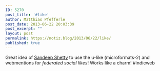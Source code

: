 ```yaml
---
ID: 5270
post_title: '#like'
author: Matthias Pfefferle
post_date: 2013-06-22 20:03:39
post_excerpt: ""
layout: post
permalink: https://notiz.blog/2013/06/22/like/
published: true
---
```

Great idea of <a href="http://www.sandeep.io/39" class="u-in-reply-to">Sandeep Shetty</a> to use the u-like (microformats-2) and webmentions for <em>federated social likes</em>! Works like a charm! #indieweb